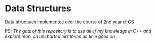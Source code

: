 # Data Structures

Data structures implemented over the course of 2nd year of CS

PS: _The goal of this repository is to use all of my knowledge in C++ and explore more on uncharted territories 
as time goes on_